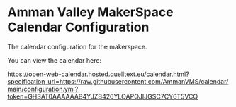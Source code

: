 # Amman Valley MakerSpace Calendar Configuration

The calendar configuration for the makerspace.


You can view the calendar here:

https://open-web-calendar.hosted.quelltext.eu/calendar.html?specification_url=https://raw.githubusercontent.com/AmmanVMS/calendar/main/configuration.yml?token=GHSAT0AAAAAAB4YJZB426YLOAPQJIJGSC7CY6T5VCQ
